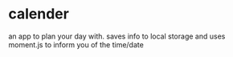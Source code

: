 # calender
an app to plan your day with. saves info to local storage and uses moment.js to inform you of the time/date

